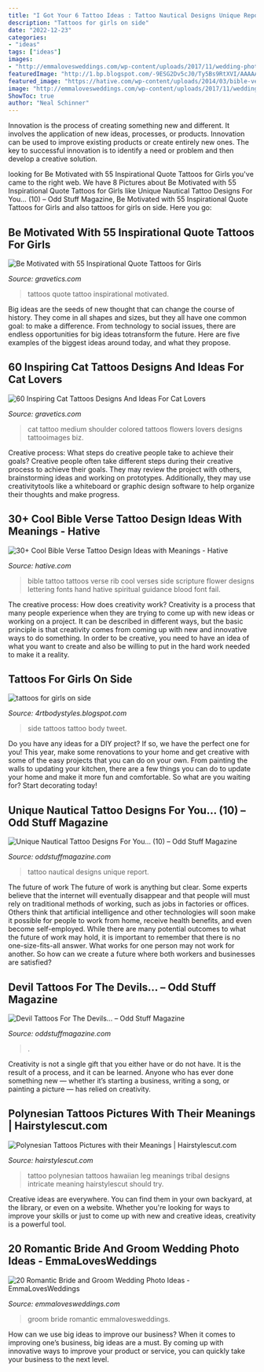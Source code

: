 ```yaml
---
title: "I Got Your 6 Tattoo Ideas : Tattoo Nautical Designs Unique Report"
description: "Tattoos for girls on side"
date: "2022-12-23"
categories:
- "ideas"
tags: ["ideas"]
images:
- "http://emmalovesweddings.com/wp-content/uploads/2017/11/wedding-photo-ideas-bride-and-groom.jpg"
featuredImage: "http://1.bp.blogspot.com/-9ESG2Dv5cJ0/Ty5Bs9RtXVI/AAAAAAAAArw/3nB1d21j1VI/s1600/Women-Side-Tattoo-Design-Fashion-2012.jpg"
featured_image: "https://hative.com/wp-content/uploads/2014/03/bible-verse-tattoos/26-bible-verse-and-flower-on-rib.jpg"
image: "http://emmalovesweddings.com/wp-content/uploads/2017/11/wedding-photo-ideas-bride-and-groom.jpg"
ShowToc: true
author: "Neal Schinner"
---
```



Innovation is the process of creating something new and different. It involves the application of new ideas, processes, or products. Innovation can be used to improve existing products or create entirely new ones. The key to successful innovation is to identify a need or problem and then develop a creative solution.

	

		
looking for Be Motivated with 55 Inspirational Quote Tattoos for Girls you've came to the right web. We have 8 Pictures about Be Motivated with 55 Inspirational Quote Tattoos for Girls like Unique Nautical Tattoo Designs For You… (10) – Odd Stuff Magazine, Be Motivated with 55 Inspirational Quote Tattoos for Girls and also tattoos for girls on side. Here you go:
		
    
## Be Motivated With 55 Inspirational Quote Tattoos For Girls

<img loading=lazy src="https://www.gravetics.com/wp-content/uploads/2017/04/quote-quotetattoos-quotetattoo-tattoo-tattoos-tattoosofinstagram-girlswithtattoos-love-lovetattoo.jpg" onerror="this.onerror=null;this.src='https://tse1.mm.bing.net/th?id=OIP.g26A6g9rDojRWl6VRGCdMgHaHa&amp;pid=15.1';" alt="Be Motivated with 55 Inspirational Quote Tattoos for Girls">

_Source: gravetics.com_

>tattoos quote tattoo inspirational motivated. 

	

Big ideas are the seeds of new thought that can change the course of history. They come in all shapes and sizes, but they all have one common goal: to make a difference. From technology to social issues, there are endless opportunities for big ideas totransform the future. Here are five examples of the biggest ideas around today, and what they propose.

    
## 60 Inspiring Cat Tattoos Designs And Ideas For Cat Lovers

<img loading=lazy src="https://www.gravetics.com/wp-content/uploads/2017/01/cat-tattoo-ideas-for-women3.jpg" onerror="this.onerror=null;this.src='https://tse2.mm.bing.net/th?id=OIP.mJ1rPaILVNnvaMgVmbUDJQHaHa&amp;pid=15.1';" alt="60 Inspiring Cat Tattoos Designs And Ideas For Cat Lovers">

_Source: gravetics.com_

>cat tattoo medium shoulder colored tattoos flowers lovers designs tattooimages biz. 

	

Creative process: What steps do creative people take to achieve their goals?
Creative people often take different steps during their creative process to achieve their goals. They may review the project with others, brainstorming ideas and working on prototypes. Additionally, they may use creativitytools like a whiteboard or graphic design software to help organize their thoughts and make progress.

    
## 30+ Cool Bible Verse Tattoo Design Ideas With Meanings - Hative

<img loading=lazy src="https://hative.com/wp-content/uploads/2014/03/bible-verse-tattoos/26-bible-verse-and-flower-on-rib.jpg" onerror="this.onerror=null;this.src='https://tse4.mm.bing.net/th?id=OIP.gj_UFsYjweNdVkWCuuxRwQHaJ4&amp;pid=15.1';" alt="30+ Cool Bible Verse Tattoo Design Ideas with Meanings - Hative">

_Source: hative.com_

>bible tattoo tattoos verse rib cool verses side scripture flower designs lettering fonts hand hative spiritual guidance blood font fail. 

	

The creative process: How does creativity work?
Creativity is a process that many people experience when they are trying to come up with new ideas or working on a project. It can be described in different ways, but the basic principle is that creativity comes from coming up with new and innovative ways to do something. In order to be creative, you need to have an idea of what you want to create and also be willing to put in the hard work needed to make it a reality.

    
## Tattoos For Girls On Side

<img loading=lazy src="http://1.bp.blogspot.com/-9ESG2Dv5cJ0/Ty5Bs9RtXVI/AAAAAAAAArw/3nB1d21j1VI/s1600/Women-Side-Tattoo-Design-Fashion-2012.jpg" onerror="this.onerror=null;this.src='https://tse4.mm.bing.net/th?id=OIP.EsCJDQKhi_t2grI-LpRocQHaJ4&amp;pid=15.1';" alt="tattoos for girls on side">

_Source: 4rtbodystyles.blogspot.com_

>side tattoos tattoo body tweet. 

	

Do you have any ideas for a DIY project? If so, we have the perfect one for you! This year, make some renovations to your home and get creative with some of the easy projects that you can do on your own. From painting the walls to updating your kitchen, there are a few things you can do to update your home and make it more fun and comfortable. So what are you waiting for? Start decorating today!

    
## Unique Nautical Tattoo Designs For You… (10) – Odd Stuff Magazine

<img loading=lazy src="https://oddstuffmagazine.com/wp-content/uploads/2013/10/nautical-tattoo-designs-10.jpg" onerror="this.onerror=null;this.src='https://tse2.mm.bing.net/th?id=OIP.t1T57hmouDRBydXXbt-2rAHaLC&amp;pid=15.1';" alt="Unique Nautical Tattoo Designs For You… (10) – Odd Stuff Magazine">

_Source: oddstuffmagazine.com_

>tattoo nautical designs unique report. 

	

The future of work
The future of work is anything but clear. Some experts believe that the internet will eventually disappear and that people will must rely on traditional methods of working, such as jobs in factories or offices. Others think that artificial intelligence and other technologies will soon make it possible for people to work from home, receive health benefits, and even become self-employed. While there are many potential outcomes to what the future of work may hold, it is important to remember that there is no one-size-fits-all answer. What works for one person may not work for another. So how can we create a future where both workers and businesses are satisfied?

    
## Devil Tattoos For The Devils… – Odd Stuff Magazine

<img loading=lazy src="https://oddstuffmagazine.com/wp-content/uploads/2013/09/Devil-tattoo-17-600x800.jpg" onerror="this.onerror=null;this.src='https://tse4.mm.bing.net/th?id=OIP.Cmtk86OPKT2r68KuZvNBRQHaJ4&amp;pid=15.1';" alt="Devil Tattoos For The Devils… – Odd Stuff Magazine">

_Source: oddstuffmagazine.com_

>. 

	

Creativity is not a single gift that you either have or do not have. It is the result of a process, and it can be learned. Anyone who has ever done something new — whether it’s starting a business, writing a song, or painting a picture — has relied on creativity.

    
## Polynesian Tattoos Pictures With Their Meanings | Hairstylescut.com

<img loading=lazy src="http://www.hairstylescut.com/images/tattoo/polynesian3.jpg" onerror="this.onerror=null;this.src='https://tse3.mm.bing.net/th?id=OIP.Ch9oaMMzuU39sVwdk69-EgHaK4&amp;pid=15.1';" alt="Polynesian Tattoos Pictures with their Meanings | Hairstylescut.com">

_Source: hairstylescut.com_

>tattoo polynesian tattoos hawaiian leg meanings tribal designs intricate meaning hairstylescut should try. 

	

Creative ideas are everywhere. You can find them in your own backyard, at the library, or even on a website. Whether you're looking for ways to improve your skills or just to come up with new and creative ideas, creativity is a powerful tool.

    
## 20 Romantic Bride And Groom Wedding Photo Ideas - EmmaLovesWeddings

<img loading=lazy src="http://emmalovesweddings.com/wp-content/uploads/2017/11/wedding-photo-ideas-bride-and-groom.jpg" onerror="this.onerror=null;this.src='https://tse4.mm.bing.net/th?id=OIP.HB5OMVbYmE0hzRnk-FYF8gHaLH&amp;pid=15.1';" alt="20 Romantic Bride and Groom Wedding Photo Ideas - EmmaLovesWeddings">

_Source: emmalovesweddings.com_

>groom bride romantic emmalovesweddings. 

	

How can we use big ideas to improve our business?
When it comes to improving one’s business, big ideas are a must. By coming up with innovative ways to improve your product or service, you can quickly take your business to the next level.

